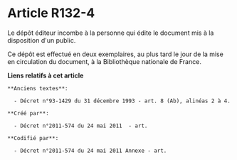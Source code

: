 # Article R132-4

Le dépôt éditeur incombe à la personne qui édite le document mis à la disposition d'un public.

Ce dépôt est effectué en deux exemplaires, au plus tard le jour de la mise en circulation du document, à la Bibliothèque
nationale de France.

**Liens relatifs à cet article**

	**Anciens textes**:

	  - Décret n°93-1429 du 31 décembre 1993 - art. 8 (Ab), alinéas 2 à 4.

	**Créé par**:

	  - Décret n°2011-574 du 24 mai 2011  - art.

	**Codifié par**:

	  - Décret n°2011-574 du 24 mai 2011 Annexe - art.
